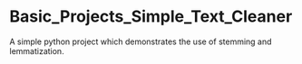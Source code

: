 # Basic_Projects_Simple_Text_Cleaner
A simple python project which demonstrates the use of stemming and lemmatization.
